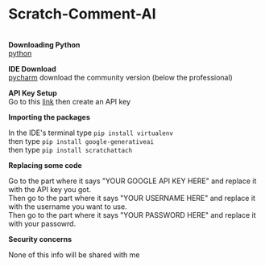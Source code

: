 # Scratch-Comment-AI
\
**Downloading Python**\
[python](https://www.python.org/downloads/)

**IDE Download**\
[pycharm](https://www.jetbrains.com/pycharm/) download the community version (below the professional)

**API Key Setup**\
Go to this [link](https://aistudio.google.com/app/apikey)
then create an API key

**Importing the packages**

In the IDE's terminal type ```pip install virtualenv```\
then type ```pip install google-generativeai```\
then type ```pip install scratchattach```

**Replacing some code**

Go to the part where it says "YOUR GOOGLE API KEY HERE" and replace it with the API key you got.\
Then go to the part where it says "YOUR USERNAME HERE" and replace it with the username you want to use.\
Then go to the part where it says "YOUR PASSWORD HERE" and replace it with your passowrd.

**Security concerns**

None of this info will be shared with me

